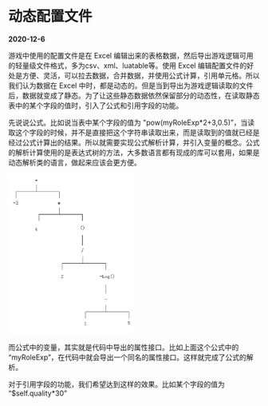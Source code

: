 # 动态配置文件

**2020-12-6**

游戏中使用的配置文件是在 Excel 编辑出来的表格数据，然后导出游戏逻辑可用的轻量级文件格式，多为csv、xml、luatable等。使用 Excel 编辑配置文件的好处是方便、灵活，可以拉去数据，合并数据，并使用公式计算，引用单元格。所以我们认为数据在 Excel 中时，都是动态的。但是当到导出为游戏逻辑读取的文件后，数据就变成了静态。为了让这些静态数据依然保留部分的动态性，在读取静态表中的某个字段的值时，引入了公式和引用字段的功能。

先说说公式。比如说当表中某个字段的值为 "pow(myRoleExp*2+3,0.5)”，当读取这个字段的时候，并不是直接把这个字符串读取出来，而是读取到的值就已经是经过公式计算出的结果。所以就需要实现公式解析计算，并引入变量的概念。公式的解析计算使用的是表达式树的方法，大多数语言都有现成的库可以套用，如果是动态解析类的语言，做起来应该会更方便。

<img src="./DynamicConfigForm/1.png" width="250px">

而公式中的变量，其实就是代码中导出的属性接口。比如上面这个公式中的 “myRoleExp”，在代码中就会导出一个同名的属性接口。这样就完成了公式的解析。

对于引用字段的功能，我们希望达到这样的效果。比如某个字段的值为 “$self.quality*30”